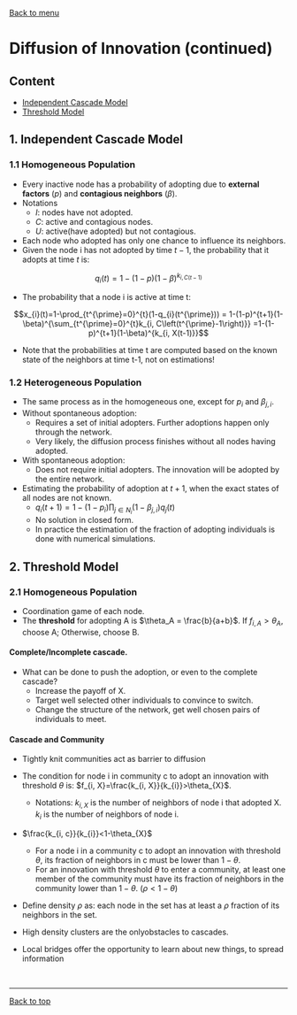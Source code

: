 [Back to menu](/README.md)

<h1 id = "12">Diffusion of Innovation (continued)</h1>

## Content
- [Independent Cascade Model](#1)
- [Threshold Model](#2)

<h2 id = "1">1. Independent Cascade Model</h2>

### 1.1 Homogeneous Population

- Every inactive node has a probability of adopting due to **external factors** ($p$) and **contagious neighbors** ($\beta$). 
- Notations
    - $I$: nodes have not adopted.
    - $C$: active and contagious nodes.
    - $U$: active(have adopted) but not contagious. 
- Each node who adopted has only one chance to influence its neighbors. 
- Given the node i has not adopted by time $t-1$, the probability that it adopts at time $t$ is:

$$q_{i}(t)=1-(1-p)(1-\beta)^{k_{i, C(t-1)}}$$

- The probability that a node i is active at time t: 

$$x_{i}(t)=1-\prod_{t^{\prime}=0}^{t}(1-q_{i}(t^{\prime})) = 1-(1-p)^{t+1}(1-\beta)^{\sum_{t^{\prime}=0}^{t}k_{i, C\left(t^{\prime}-1\right)}} =1-(1-p)^{t+1}(1-\beta)^{k_{i, X(t-1)}}$$

- Note that the probabilities at time t are computed based on the known state of the neighbors at time t-1, not on estimations! 

### 1.2 Heterogeneous Population 

- The same process as in the homogeneous one, except for $p_i$ and $\beta_{j, i}$. 
- Without spontaneous adoption:
    - Requires a set of initial adopters. Further adoptions happen only through the network. 
    - Very likely, the diffusion process finishes without all nodes having adopted. 
- With spontaneous adoption: 
    - Does not require initial adopters. The innovation will be adopted by the entire network. 
- Estimating the probability of adoption at $t+1$, when the exact states of all nodes are not known. 
    - $q_{i}(t+1)=1-\left(1-p_{i}\right) \prod_{j \in N_{i}}\left(1-\beta_{j, i}\right) q_{j}(t)$
    - No solution in closed form. 
    - In practice the estimation of the fraction of adopting individuals is done with numerical simulations. 


<h2 id = "2">2. Threshold Model</h2>

### 2.1 Homogeneous Population

- Coordination game of each node.
- The **threshold** for adopting A is $\theta_A = \frac{b}{a+b}$. If $f_{i, A} > \theta_A$, choose A; Otherwise, choose B. 

#### Complete/Incomplete cascade. 

- What can be done to push the adoption, or even to the complete cascade? 
    - Increase the payoff of X. 
    - Target well selected other individuals to convince to switch.
    - Change the structure of the network, get well chosen pairs of individuals to meet. 

#### Cascade and Community

- Tightly knit communities act as barrier to diffusion

- The condition for node i in community c to adopt an innovation with threshold $\theta$ is: $f_{i, X}=\frac{k_{i, X}}{k_{i}}>\theta_{X}$. 
    - Notations: $k_{i, X}$ is the number of neighbors of node i that adopted X. $k_i$ is the number of neighbors of node i. 

- $\frac{k_{i, c}}{k_{i}}<1-\theta_{X}$
    - For a node i in a community c to adopt an innovation with threshold $\theta$, its fraction of neighbors in c must be lower than $1-\theta$. 
    - For an innovation with threshold $\theta$ to enter a community, at least one member of the community must have its fraction of neighbors in the community lower than $1-\theta$. ($\rho < 1 - \theta$)

- Define density $\rho$ as: each node in the set has at least a $\rho$ fraction of its neighbors in the set. 

- High density clusters are the onlyobstacles to cascades. 

- Local bridges offer the opportunity to learn about new things, to spread information

&nbsp;

---

[Back to top](#12)